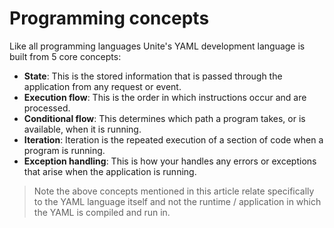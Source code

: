 # Programming concepts

Like all programming languages Unite's YAML development language is built from 5 core concepts:

- **State**: This is the stored information that is passed through the application from any request or event.
- **Execution flow**: This is the order in which instructions occur and are processed.
- **Conditional flow**: This determines which path a program takes, or is available, when it is running.
- **Iteration**: Iteration is the repeated execution of a section of code when a program is running.
- **Exception handling**: This is how your handles any errors or exceptions that arise when the application is running.

> Note the above concepts mentioned in this article relate specifically to the YAML language itself and not the runtime / application in which the YAML is compiled and run in.
